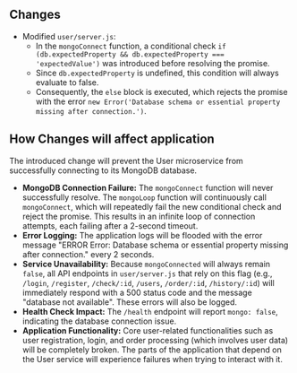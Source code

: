 ## Changes

- Modified `user/server.js`:
    - In the `mongoConnect` function, a conditional check `if (db.expectedProperty && db.expectedProperty === 'expectedValue')` was introduced before resolving the promise.
    - Since `db.expectedProperty` is undefined, this condition will always evaluate to false.
    - Consequently, the `else` block is executed, which rejects the promise with the error `new Error('Database schema or essential property missing after connection.')`.

## How Changes will affect application

The introduced change will prevent the User microservice from successfully connecting to its MongoDB database.

- **MongoDB Connection Failure:** The `mongoConnect` function will never successfully resolve. The `mongoLoop` function will continuously call `mongoConnect`, which will repeatedly fail the new conditional check and reject the promise. This results in an infinite loop of connection attempts, each failing after a 2-second timeout.
- **Error Logging:** The application logs will be flooded with the error message "ERROR Error: Database schema or essential property missing after connection." every 2 seconds.
- **Service Unavailability:** Because `mongoConnected` will always remain `false`, all API endpoints in `user/server.js` that rely on this flag (e.g., `/login`, `/register`, `/check/:id`, `/users`, `/order/:id`, `/history/:id`) will immediately respond with a 500 status code and the message "database not available". These errors will also be logged.
- **Health Check Impact:** The `/health` endpoint will report `mongo: false`, indicating the database connection issue.
- **Application Functionality:** Core user-related functionalities such as user registration, login, and order processing (which involves user data) will be completely broken. The parts of the application that depend on the User service will experience failures when trying to interact with it.